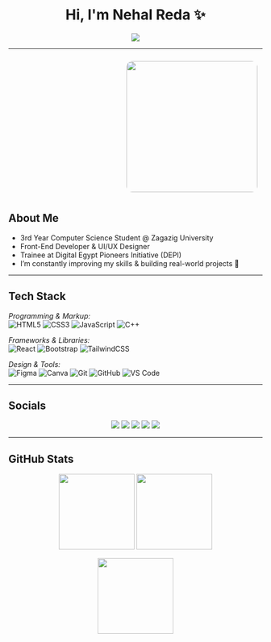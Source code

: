 <h1 align="center"> Hi, I'm Nehal Reda ✨</h1>

<p align="center">
  <img src="https://readme-typing-svg.herokuapp.com?font=Fira+Code&size=22&pause=1000&color=F75C7E&center=true&vCenter=true&width=500&lines=Front-End+Developer;UI%2FUX+Designer;3rd+Year+CS+Student;Always+learning+new+things!">
</p>

---

<div align="right">
  <img src="https://media.tenor.com/xXTJZmW_yRoAAAAM/thrive-awake.gif" width="260" style="border-radius:12px; margin: 10px;" />
</div>

## About Me

- 3rd Year Computer Science Student @ Zagazig University  
- Front-End Developer & UI/UX Designer  
- Trainee at Digital Egypt Pioneers Initiative (DEPI)  
- I’m constantly improving my skills & building real-world projects 🚀

---

## Tech Stack

*Programming & Markup:*  
![HTML5](https://img.shields.io/badge/html5-%23E34F26.svg?style=for-the-badge&logo=html5&logoColor=white) 
![CSS3](https://img.shields.io/badge/css3-%231572B6.svg?style=for-the-badge&logo=css3&logoColor=white) 
![JavaScript](https://img.shields.io/badge/javascript-%23323330.svg?style=for-the-badge&logo=javascript&logoColor=%23F7DF1E) 
![C++](https://img.shields.io/badge/c++-%2300599C.svg?style=for-the-badge&logo=c%2B%2B&logoColor=white)  

*Frameworks & Libraries:*  
![React](https://img.shields.io/badge/react-%2320232a.svg?style=for-the-badge&logo=react&logoColor=%2361DAFB) 
![Bootstrap](https://img.shields.io/badge/bootstrap-%23563D7C.svg?style=for-the-badge&logo=bootstrap&logoColor=white) 
![TailwindCSS](https://img.shields.io/badge/tailwindcss-%2338B2AC.svg?style=for-the-badge&logo=tailwind-css&logoColor=white)  

*Design & Tools:*  
![Figma](https://img.shields.io/badge/figma-%23F24E1E.svg?style=for-the-badge&logo=figma&logoColor=white) 
![Canva](https://img.shields.io/badge/Canva-%2300C4CC.svg?style=for-the-badge&logo=Canva&logoColor=white) 
![Git](https://img.shields.io/badge/git-%23F05033.svg?style=for-the-badge&logo=git&logoColor=white) 
![GitHub](https://img.shields.io/badge/github-%23121011.svg?style=for-the-badge&logo=github&logoColor=white) 
![VS Code](https://img.shields.io/badge/Visual%20Studio%20Code-0078d7.svg?style=for-the-badge&logo=visual-studio-code&logoColor=white)  

---

## Socials  
<p align="center">
  <a href="mailto:nehalreda14@gmail.com"><img src="https://img.shields.io/badge/Gmail-d14836?logo=gmail&logoColor=white&style=for-the-badge" /></a>
  <a href="https://www.linkedin.com/in/nehal-reda-a4137a31b/"><img src="https://img.shields.io/badge/LinkedIn-0A66C2?logo=linkedin&logoColor=white&style=for-the-badge" /></a>
  <a href="https://www.behance.net/nehalreda25"><img src="https://img.shields.io/badge/Behance-0057FF?logo=behance&logoColor=white&style=for-the-badge" /></a>
  <a href="https://github.com/nehalreda"><img src="https://img.shields.io/badge/GitHub-181717?logo=github&logoColor=white&style=for-the-badge" /></a>
  <a href="https://discord.com/users/neh2l_reda"><img src="https://img.shields.io/badge/Discord-5865F2?logo=discord&logoColor=white&style=for-the-badge" /></a>
</p>

---

## GitHub Stats

<p align="center">
  <img src="https://github-readme-stats-sigma-five.vercel.app/api?username=nehalreda&theme=radical" height="150"/>
  <img src="https://github-readme-streak-stats.herokuapp.com/?user=nehalreda&theme=radical" height="150"/>
</p>

<p align="center">
  <img src="https://github-readme-stats-sigma-five.vercel.app/api/top-langs/?username=nehalreda&theme=radical&layout=compact" height="150"/>
</p>
